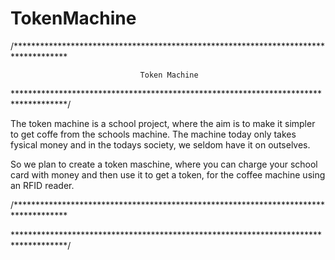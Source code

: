 # TokenMachine

/************************************************************************************

								 Token Machine

************************************************************************************/

The token machine is a school project, where the aim is to make it simpler to get
coffe from the schools machine. The machine today only takes fysical money and
in the todays society, we seldom have it on outselves. 

So we plan to create a token maschine, where you can charge your school card with
money and then use it to get a token, for the coffee machine using an RFID reader. 


/************************************************************************************



************************************************************************************/